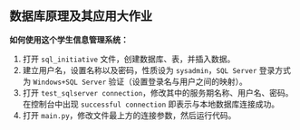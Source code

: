 ## 数据库原理及其应用大作业

**如何使用这个学生信息管理系统：**

1. 打开 `sql_initiative` 文件，创建数据库、表，并插入数据。
2. 建立用户名，设置名称以及密码，性质设为 `sysadmin`，`SQL Server` 登录方式为 `Windows+SQL Server` 验证（设置登录名与用户之间的映射）。
3. 打开 `test_sqlserver connection`，修改其中的服务期名称、用户名、密码。在控制台中出现 `successful connection` 即表示与本地数据库连接成功。
4. 打开 `main.py`，修改文件最上方的连接参数，然后运行代码。
